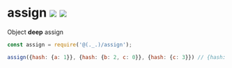 # assign <a href="https://www.npmjs.com/package/@(._.)/assign"><img src="https://img.shields.io/npm/v/@(._.)/assign.svg"></a> [![](https://img.shields.io/badge/source--000000.svg?logo=github&style=social)](https://github.com/omrilotan/mono/tree/master/packages/assign)

Object **deep** assign

```js
const assign = require('@(._.)/assign');

assign({hash: {a: 1}}, {hash: {b: 2, c: 0}}, {hash: {c: 3}}) // {hash: {a: 1, b:2, c: 3}}
```
